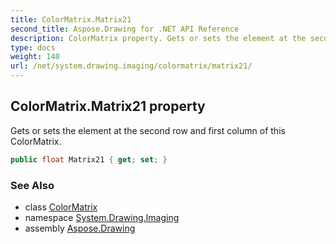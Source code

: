 ```yaml
---
title: ColorMatrix.Matrix21
second_title: Aspose.Drawing for .NET API Reference
description: ColorMatrix property. Gets or sets the element at the second row and first column of this ColorMatrix
type: docs
weight: 140
url: /net/system.drawing.imaging/colormatrix/matrix21/
---
```

## ColorMatrix.Matrix21 property

Gets or sets the element at the second row and first column of this ColorMatrix.

```csharp
public float Matrix21 { get; set; }
```

### See Also

* class [ColorMatrix](../)
* namespace [System.Drawing.Imaging](../../colormatrix/)
* assembly [Aspose.Drawing](../../../)


